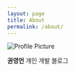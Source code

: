 ```yaml
---
layout: page
title: About
permalink: /about/
---
```


<img src="{{ site.baseurl }}/assets/profile-placeholder.gif" title="Profile Picture" class="profile">


**권영언**
개인 개발 블로그
